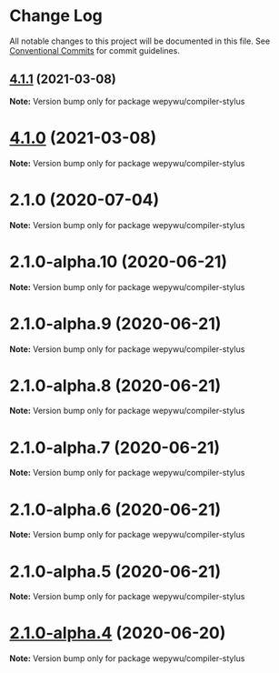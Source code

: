 # Change Log

All notable changes to this project will be documented in this file.
See [Conventional Commits](https://conventionalcommits.org) for commit guidelines.

## [4.1.1](https://github.com/zhangli344236745/wepy/compare/v4.1.0...v4.1.1) (2021-03-08)

**Note:** Version bump only for package wepywu/compiler-stylus





# [4.1.0](https://github.com/zhangli344236745/wepy/compare/v2.1.0...v4.1.0) (2021-03-08)

**Note:** Version bump only for package wepywu/compiler-stylus






# 2.1.0 (2020-07-04)

**Note:** Version bump only for package wepywu/compiler-stylus





# 2.1.0-alpha.10 (2020-06-21)

**Note:** Version bump only for package wepywu/compiler-stylus





# 2.1.0-alpha.9 (2020-06-21)

**Note:** Version bump only for package wepywu/compiler-stylus





# 2.1.0-alpha.8 (2020-06-21)

**Note:** Version bump only for package wepywu/compiler-stylus





# 2.1.0-alpha.7 (2020-06-21)

**Note:** Version bump only for package wepywu/compiler-stylus





# 2.1.0-alpha.6 (2020-06-21)

**Note:** Version bump only for package wepywu/compiler-stylus





# 2.1.0-alpha.5 (2020-06-21)

**Note:** Version bump only for package wepywu/compiler-stylus





# [2.1.0-alpha.4](https://github.com/zhangli344236745/wepy/compare/v2.1.0-alpha.2...v2.1.0-alpha.4) (2020-06-20)

**Note:** Version bump only for package wepywu/compiler-stylus
